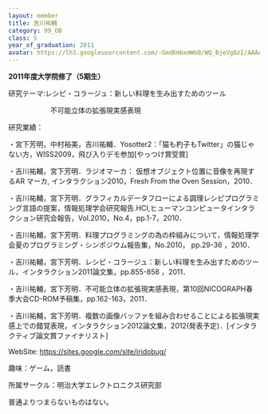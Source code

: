 ```yaml
---
layout: member
title: 吉川祐輔
category: 99_OB
class: 5
year_of_graduation: 2011
avatar: https://lh3.googleusercontent.com/-GmdKmbxmWU8/WQ_BjeVgOzI/AAAAAAAAqL0/8ndGz1SqzYAG-DQ_LMbqZLq8e4oIlvhoACLcB/p-s300/kikkawa.jpg
---
```

**2011年度大学院修了（5期生）**

研究テーマ:レシピ・コラージュ：新しい料理を生み出すためのツール

　　　　　　不可能立体の拡張現実感表現

研究業績：

・宮下芳明，中村裕美，吉川祐輔．Yosotter2：「猫も杓子もTwitter」の猫じゃない方，WISS2009，飛び入りデモ参加[やっつけ賞受賞]

・吉川祐輔，宮下芳明．ラジオマーカ： 仮想オブジェクト位置に音像を再現するAR マーカ, インタラクション2010，Fresh From the Oven Session，2010．

・吉川祐輔，宮下芳明．グラフィカルデータフローによる調理レシピプログラミング言語の提案，情報処理学会研究報告.HCI,ヒューマンコンピュータインタラクション研究会報告，Vol.2010，No.4，pp.1-7，2010．

・吉川祐輔，宮下芳明．料理プログラミングの為の枠組みについて，情報処理学会夏のプログラミング・シンポジウム報告集，No.2010， pp.29-36 ，2010．

・吉川祐輔，宮下芳明．レシピ・コラージュ：新しい料理を生み出すためのツール，インタラクション2011論文集，pp.855-858 ，2011．

・吉川祐輔，宮下芳明．不可能立体の拡張現実感表現，第10回NICOGRAPH春季大会CD-ROM予稿集，pp.162-163，2011．

・吉川祐輔，宮下芳明．複数の画像バッファを組み合わせることによる拡張現実感上での錯覚表現，インタラクション2012論文集，2012(発表予定)．[インタラクティブ論文賞ファイナリスト]

WebSite: https://sites.google.com/site/iridobug/

趣味：ゲーム，読書

所属サークル：明治大学エレクトロニクス研究部

普通よりつまらないものはない。
